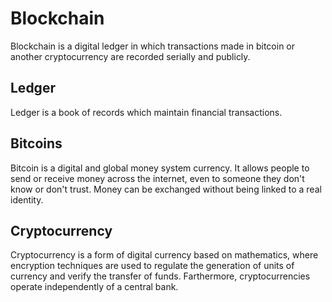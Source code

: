 # Blockchain
Blockchain is a digital ledger in which transactions made in bitcoin or another cryptocurrency
are recorded serially and publicly.
## Ledger
Ledger is a book of records which maintain financial transactions.
## Bitcoins
Bitcoin is a digital and global money system currency. It allows people to send or
receive money across the internet, even to someone they don't know or don't trust. 
Money can be exchanged without being linked to a real identity.
## Cryptocurrency
Cryptocurrency is a form of digital currency based on mathematics, where encryption
techniques are used to regulate the generation of units of currency and verify the
transfer of funds. Farthermore, cryptocurrencies operate independently of a central bank.

